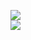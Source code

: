 [![](https://img.shields.io/badge/Made%20With-Github%20Spray-lightgrey.svg?style=for-the-badge&logo=github)](https://github.com/Annihil/github-spray#12391)  
[![](https://i.imgur.com/2DrTn0Z.gif)](https://github.com/Annihil/github-spray)